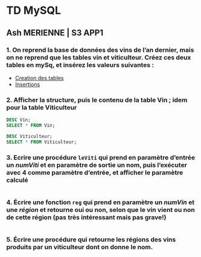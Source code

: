 # TD MySQL

## Ash MERIENNE | S3 APP1

### 1. On reprend la base de données des vins de l’an dernier, mais on ne reprend que les tables vin et viticulteur. Créez ces deux tables en mySq, et insérez les valeurs suivantes :

- [Creation des tables](./creation_base.sql)
- [Insertions](./insertions.sql)

### 2. Afficher la structure, puis le contenu de la table Vin ; idem pour la table Viticulteur

```sql
DESC Vin;
SELECT * FROM Vin;
```

```sql
DESC Viticulteur;
SELECT * FROM Viticulteur;
```

### 3. Ecrire une procédure `leViti` qui prend en paramètre d’entrée un *numViti* et en paramètre de sortie un nom, puis l’exécuter avec **4** comme paramètre d’entrée, et afficher le paramètre calculé

```sql

```

### 4. Écrire une fonction `reg` qui prend en paramètre un *numVin* et une *région* et retourne oui ou non, selon que le vin vient ou non de cette région (pas très intéressant mais pas grave!) 

```sql

```

### 5. Écrire une procédure qui retourne les régions des vins produits par un viticulteur dont on donne le nom.

```sql

```
